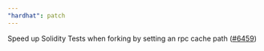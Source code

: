 ```yaml
---
"hardhat": patch
---
```


Speed up Solidity Tests when forking by setting an rpc cache path ([#6459](https://github.com/NomicFoundation/hardhat/issues/6459))
